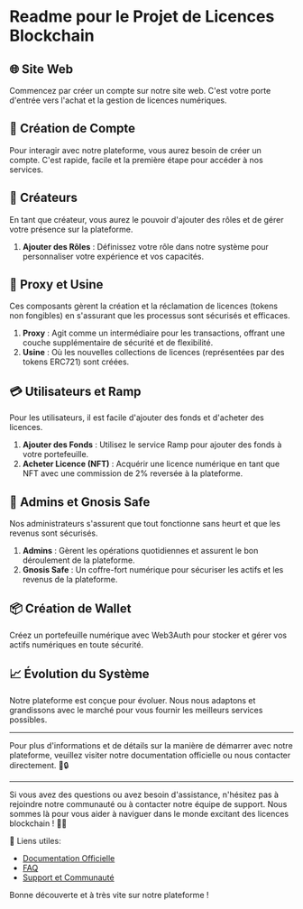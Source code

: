 # Readme pour le Projet de Licences Blockchain

## 🌐 Site Web

Commencez par créer un compte sur notre site web. C'est votre porte d'entrée vers l'achat et la gestion de licences numériques.

## 👤 Création de Compte

Pour interagir avec notre plateforme, vous aurez besoin de créer un compte. C'est rapide, facile et la première étape pour accéder à nos services.

## 🎨 Créateurs

En tant que créateur, vous aurez le pouvoir d'ajouter des rôles et de gérer votre présence sur la plateforme.

1. **Ajouter des Rôles** : Définissez votre rôle dans notre système pour personnaliser votre expérience et vos capacités.

## 💼 Proxy et Usine

Ces composants gèrent la création et la réclamation de licences (tokens non fongibles) en s'assurant que les processus sont sécurisés et efficaces.

1. **Proxy** : Agit comme un intermédiaire pour les transactions, offrant une couche supplémentaire de sécurité et de flexibilité.
2. **Usine** : Où les nouvelles collections de licences (représentées par des tokens ERC721) sont créées.

## 💳 Utilisateurs et Ramp

Pour les utilisateurs, il est facile d'ajouter des fonds et d'acheter des licences.

1. **Ajouter des Fonds** : Utilisez le service Ramp pour ajouter des fonds à votre portefeuille.
2. **Acheter Licence (NFT)** : Acquérir une licence numérique en tant que NFT avec une commission de 2% reversée à la plateforme.

## 🏦 Admins et Gnosis Safe

Nos administrateurs s'assurent que tout fonctionne sans heurt et que les revenus sont sécurisés.

1. **Admins** : Gèrent les opérations quotidiennes et assurent le bon déroulement de la plateforme.
2. **Gnosis Safe** : Un coffre-fort numérique pour sécuriser les actifs et les revenus de la plateforme.

## 📦 Création de Wallet

Créez un portefeuille numérique avec Web3Auth pour stocker et gérer vos actifs numériques en toute sécurité.

## 📈 Évolution du Système

Notre plateforme est conçue pour évoluer. Nous nous adaptons et grandissons avec le marché pour vous fournir les meilleurs services possibles.

---

Pour plus d'informations et de détails sur la manière de démarrer avec notre plateforme, veuillez visiter notre documentation officielle ou nous contacter directement. 🚀🔒

---

Si vous avez des questions ou avez besoin d'assistance, n'hésitez pas à rejoindre notre communauté ou à contacter notre équipe de support. Nous sommes là pour vous aider à naviguer dans le monde excitant des licences blockchain ! 🤝💡

🔗 Liens utiles:

- [Documentation Officielle](#)
- [FAQ](#)
- [Support et Communauté](#)

Bonne découverte et à très vite sur notre plateforme !
